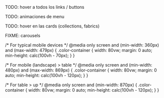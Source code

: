 TODO: hover a todos los links / buttons

TODO: animaciones de menu

TODO: hover en las cards (collections, fabrics)

FIXME: carousels



/* For typical mobile devices */
@media only screen and (min-width: 360px) and (max-width: 479px) {
  .color-container {
    width: 80vw;
    margin: 0 auto;
    min-height: calc(100vh - 70px);
  }
}

/* For mobile (landscape) > table */
@media only screen and (min-width: 480px) and (max-width: 869px) {
  .color-container {
    width: 80vw;
    margin: 0 auto;
    min-height: calc(100vh - 120px);
  }
}

/* For table > up */
@media only screen and (min-width: 870px) {
  .color-container {
    width: 80vw;
    margin: 0 auto;
    min-height: calc(100vh - 120px);
  }
}